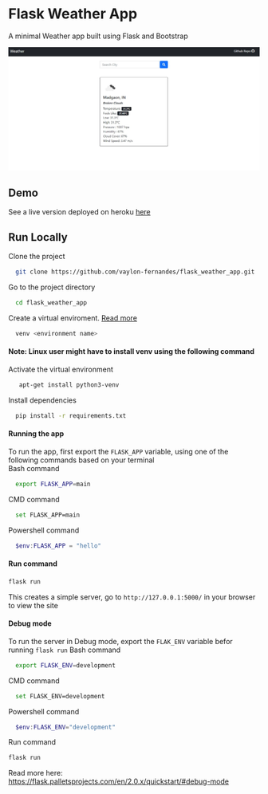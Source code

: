 
#  Flask Weather App
A minimal Weather app built using Flask and Bootstrap

![App image](/images/app_image.jpg)

## Demo

See a live version deployed on heroku [here](https://weatherappfh.herokuapp.com/)


  
## Run Locally

Clone the project

```bash
  git clone https://github.com/vaylon-fernandes/flask_weather_app.git
```

Go to the project directory

```bash
  cd flask_weather_app
```
Create a virtual enviroment. [Read more](https://realpython.com/python-virtual-environments-a-primer/)
```bash 
  venv <environment name>
```
#### Note: Linux user might have to install venv using the following command

Activate the virtual environment 
```bash
   apt-get install python3-venv
```

Install dependencies

```bash
  pip install -r requirements.txt
```

#### Running the app 
To run the app, first export the `FLASK_APP` variable, using one of the following commands based on your terminal<br>
Bash command 
```bash
  export FLASK_APP=main
```
CMD command
```bash
  set FLASK_APP=main
```
Powershell command
```powershell
  $env:FLASK_APP = "hello"
```
#### Run command
```bash
flask run
```
This creates a simple server, go to `http://127.0.0.1:5000/` in your browser to view the site <br>
#### Debug mode 
To run the server in Debug mode, export the `FLAK_ENV` variable befor running `flask run`
Bash command 
```bash
  export FLASK_ENV=development
```
CMD command
```bash
  set FLASK_ENV=development
```
Powershell command
```powershell
  $env:FLASK_ENV="development"
```
Run command
```bash
flask run
```
Read more here: https://flask.palletsprojects.com/en/2.0.x/quickstart/#debug-mode

  
